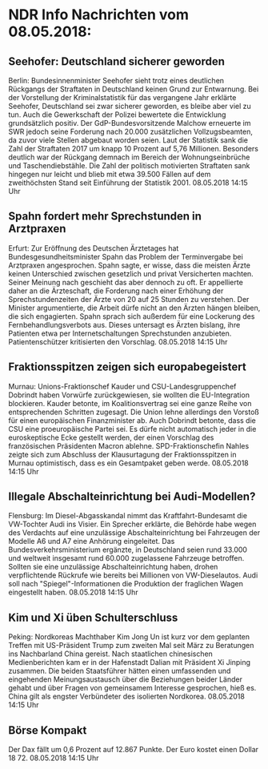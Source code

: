 # NDR Info Nachrichten vom 08.05.2018:


## Seehofer: Deutschland sicherer geworden
Berlin:	Bundesinnenminister Seehofer sieht trotz eines deutlichen Rückgangs der Straftaten in Deutschland keinen Grund zur Entwarnung. Bei der Vorstellung der Kriminalstatistik für das vergangene Jahr erklärte Seehofer, Deutschland sei zwar sicherer geworden, es bleibe aber viel zu tun. Auch die Gewerkschaft der Polizei bewertete die Entwicklung grundsätzlich positiv. Der GdP-Bundesvorsitzende Malchow erneuerte im SWR jedoch seine Forderung nach 20.000 zusätzlichen Vollzugsbeamten, da zuvor viele Stellen abgebaut worden seien. Laut der Statistik sank die Zahl der Straftaten 2017 um knapp 10 Prozent auf 5,76 Millionen. Besonders deutlich war der Rückgang demnach im Bereich der Wohnungseinbrüche und Taschendiebstähle. Die Zahl der politisch motivierten Straftaten sank hingegen nur leicht und blieb mit etwa 39.500 Fällen auf dem zweithöchsten Stand seit Einführung der Statistik 2001. 08.05.2018 14:15 Uhr 

## Spahn fordert mehr Sprechstunden in Arztpraxen
Erfurt: 	Zur Eröffnung des Deutschen Ärztetages hat Bundesgesundheitsminister Spahn das Problem der Terminvergabe bei Arztpraxen angesprochen. Spahn sagte, er wisse, dass die meisten Ärzte keinen Unterschied zwischen gesetzlich und privat Versicherten machten. Seiner Meinung nach geschieht das aber dennoch zu oft. Er appellierte daher an die Ärzteschaft, die Forderung nach einer Erhöhung der Sprechstundenzeiten der Ärzte von 20 auf 25 Stunden zu verstehen. Der Minister argumentierte, die Arbeit dürfe nicht an den Ärzten hängen bleiben, die sich engagierten. Spahn sprach sich außerdem für eine Lockerung des Fernbehandlungsverbots aus. Dieses untersagt es Ärzten bislang, ihre Patienten etwa per Internetschaltungen Sprechstunden anzubieten. Patientenschützer kritisierten den Vorschlag. 08.05.2018 14:15 Uhr 

## Fraktionsspitzen zeigen sich europabegeistert
Murnau: Unions-Fraktionschef Kauder und CSU-Landesgruppenchef Dobrindt haben Vorwürfe zurückgewiesen, sie wollten die EU-Integration blockieren. Kauder betonte, im Koalitionsvertrag sei eine ganze Reihe von entsprechenden Schritten zugesagt. Die Union lehne allerdings den Vorstoß für einen europäischen Finanzminister ab. Auch Dobrindt betonte, dass die CSU eine proeuropäische Partei sei. Es dürfe nicht automatisch jeder in die euroskeptische Ecke gestellt werden, der einen Vorschlag des französischen Präsidenten Macron ablehne. SPD-Fraktionschefin Nahles zeigte sich zum Abschluss der Klausurtagung der Fraktionsspitzen in Murnau optimistisch, dass es ein Gesamtpaket geben werde. 08.05.2018 14:15 Uhr 

## Illegale Abschalteinrichtung bei Audi-Modellen?
Flensburg: Im Diesel-Abgasskandal nimmt das Kraftfahrt-Bundesamt die VW-Tochter Audi ins Visier. Ein Sprecher erklärte, die Behörde habe wegen des Verdachts auf eine unzulässige Abschalteinrichtung bei Fahrzeugen der Modelle A6 und A7 eine Anhörung eingeleitet. Das Bundesverkehrsministerium ergänzte, in Deutschland seien rund 33.000 und weltweit insgesamt rund 60.000 zugelassene Fahrzeuge betroffen. Sollten sie eine unzulässige Abschalteinrichtung haben, drohen verpflichtende Rückrufe wie bereits bei Millionen von VW-Dieselautos. Audi soll nach "Spiegel"-Informationen die Produktion der fraglichen Wagen eingestellt haben. 08.05.2018 14:15 Uhr 

## Kim und Xi üben Schulterschluss
Peking: Nordkoreas Machthaber Kim Jong Un ist kurz vor dem geplanten Treffen mit US-Präsident Trump  zum zweiten Mal seit März zu Beratungen ins Nachbarland China gereist. Nach staatlichen chinesischen Medienberichten kam er in der Hafenstadt Dalian mit Präsident Xi Jinping zusammen. Die beiden Staatsführer hätten einen umfassenden und eingehenden Meinungsaustausch über die Beziehungen beider Länder gehabt und über Fragen von gemeinsamem Interesse gesprochen, hieß es. China gilt als engster Verbündeter des isolierten Nordkorea. 08.05.2018 14:15 Uhr 

## Börse Kompakt
Der Dax fällt um 0,6 Prozent auf 12.867 Punkte. Der Euro kostet einen Dollar 18 72. 08.05.2018 14:15 Uhr 
